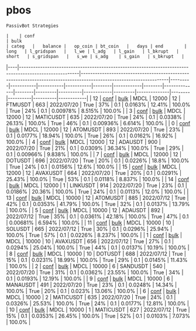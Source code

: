 # pbos
    PassivBot Strategies

    |    | conf                                                                                                  | bulk                                                                                                              | categ   |   balance |   op_coin | bt_coin   |   days | end        | long   | l_gridspan   |   l_we | l_adg   | l_gain   | l_bkrupt   | short   | s_gridspan   |   s_we | s_adg    | s_gain   | s_bkrupt   |
|----|-------------------------------------------------------------------------------------------------------|-------------------------------------------------------------------------------------------------------------------|---------|-----------|-----------|-----------|--------|------------|--------|--------------|--------|---------|----------|------------|---------|--------------|--------|----------|----------|------------|
| 12 | [conf](https://github.com/tedyptedto/pbos/blob/main//MDCL/FTMUSDT_20220721002407_98854/config.json)   | [bulk](https://github.com/tedyptedto/pbos/blob/main//MDCL/FTMUSDT_20220721002407_98854/bulk_optimisation.hjson)   | MDCL    |     12000 |        12 | FTMUSDT   |    663 | 2022/07/20 | True   | 37%          |    0.1 | 0.0163% | 12.41%   | 100.0%     | True    | 24%          |    0.1 | 0.00978% | 8.515%   | 100.0%     |
|  3 | [conf](https://github.com/tedyptedto/pbos/blob/main//MDCL/MATICUSDT_20220721002407_98854/config.json) | [bulk](https://github.com/tedyptedto/pbos/blob/main//MDCL/MATICUSDT_20220721002407_98854/bulk_optimisation.hjson) | MDCL    |     12000 |        12 | MATICUSDT |    635 | 2022/07/20 | True   | 24%          |    0.1 | 0.0338% | 26.13%   | 100.0%     | True    | 46%          |    0.1 | 0.00936% | 6.614%   | 100.0%     |
|  0 | [conf](https://github.com/tedyptedto/pbos/blob/main//MDCL/ATOMUSDT_20220721002407_98854/config.json)  | [bulk](https://github.com/tedyptedto/pbos/blob/main//MDCL/ATOMUSDT_20220721002407_98854/bulk_optimisation.hjson)  | MDCL    |     12000 |        12 | ATOMUSDT  |    893 | 2022/07/20 | True   | 23%          |    0.1 | 0.0177% | 18.94%   | 100.0%     | True    | 26%          |    0.1 | 0.0162%  | 16.92%   | 100.0%     |
|  4 | [conf](https://github.com/tedyptedto/pbos/blob/main//MDCL/ADAUSDT_20220721002407_98854/config.json)   | [bulk](https://github.com/tedyptedto/pbos/blob/main//MDCL/ADAUSDT_20220721002407_98854/bulk_optimisation.hjson)   | MDCL    |     12000 |        12 | ADAUSDT   |    900 | 2022/07/20 | True   | 21%          |    0.1 | 0.0309% | 36.34%   | 100.0%     | True    | 29%          |    0.1 | 0.00966% | 9.838%   | 100.0%     |
|  7 | [conf](https://github.com/tedyptedto/pbos/blob/main//MDCL/DOTUSDT_20220721002407_98854/config.json)   | [bulk](https://github.com/tedyptedto/pbos/blob/main//MDCL/DOTUSDT_20220721002407_98854/bulk_optimisation.hjson)   | MDCL    |     12000 |        12 | DOTUSDT   |    696 | 2022/07/20 | True   | 20%          |    0.1 | 0.0226% | 18.8%    | 100.0%     | True    | 24%          |    0.1 | 0.0156%  | 12.6%    | 100.0%     |
| 15 | [conf](https://github.com/tedyptedto/pbos/blob/main//MDCL/AVAXUSDT_20220721002407_98854/config.json)  | [bulk](https://github.com/tedyptedto/pbos/blob/main//MDCL/AVAXUSDT_20220721002407_98854/bulk_optimisation.hjson)  | MDCL    |     12000 |        12 | AVAXUSDT  |    664 | 2022/07/20 | True   | 20%          |    0.1 | 0.0291% | 25.43%   | 100.0%     | True    | 53%          |    0.1 | 0.0118%  | 8.837%   | 100.0%     |
| 14 | [conf](https://github.com/tedyptedto/pbos/blob/main//MDCL/LINKUSDT_20220721002407_98854/config.json)  | [bulk](https://github.com/tedyptedto/pbos/blob/main//MDCL/LINKUSDT_20220721002407_98854/bulk_optimisation.hjson)  | MDCL    |     12000 |         1 | LINKUSDT  |    914 | 2022/07/20 | True   | 23%          |    0.1 | 0.0186% | 20.36%   | 100.0%     | True    | 24%          |    0.1 | 0.0113%  | 12.0%    | 100.0%     |
| 13 | [conf](https://github.com/tedyptedto/pbos/blob/main//MDCL/ATOMUSDT_20220712201300_8766a/config.json)  | [bulk](https://github.com/tedyptedto/pbos/blob/main//MDCL/ATOMUSDT_20220712201300_8766a/bulk_optimisation.hjson)  | MDCL    |     10000 |        12 | ATOMUSDT  |    885 | 2022/07/12 | True   | 42%          |    0.1 | 0.0353% | 41.79%   | 100.0%     | True    | 32%          |    0.1 | 0.0137%  | 13.79%   | 100.0%     |
|  5 | [conf](https://github.com/tedyptedto/pbos/blob/main//MDCL/ADAUSDT_20220712201300_8766a/config.json)   | [bulk](https://github.com/tedyptedto/pbos/blob/main//MDCL/ADAUSDT_20220712201300_8766a/bulk_optimisation.hjson)   | MDCL    |     10000 |        12 | ADAUSDT   |    892 | 2022/07/12 | True   | 35%          |    0.1 | 0.0361% | 42.18%   | 100.0%     | True    | 47%          |    0.1 | 0.00681% | 6.594%   | 100.0%     |
| 11 | [conf](https://github.com/tedyptedto/pbos/blob/main//MDCL/SOLUSDT_20220713234439_1ac5e/config.json)   | [bulk](https://github.com/tedyptedto/pbos/blob/main//MDCL/SOLUSDT_20220713234439_1ac5e/bulk_optimisation.hjson)   | MDCL    |     10000 |        10 | SOLUSDT   |    665 | 2022/07/12 | True   | 30%          |    0.1 | 0.0296% | 25.94%   | 100.0%     | True    | 57%          |    0.1 | 0.0226%  | 8.237%   | 100.0%     |
|  1 | [conf](https://github.com/tedyptedto/pbos/blob/main//MDCL/AVAXUSDT_20220713234439_1ac5e/config.json)  | [bulk](https://github.com/tedyptedto/pbos/blob/main//MDCL/AVAXUSDT_20220713234439_1ac5e/bulk_optimisation.hjson)  | MDCL    |     10000 |        10 | AVAXUSDT  |    656 | 2022/07/12 | True   | 27%          |    0.1 | 0.0294% | 25.04%   | 100.0%     | True    | 44%          |    0.1 | 0.0137%  | 10.19%   | 100.0%     |
|  8 | [conf](https://github.com/tedyptedto/pbos/blob/main//MDCL/DOTUSDT_20220713234439_1ac5e/config.json)   | [bulk](https://github.com/tedyptedto/pbos/blob/main//MDCL/DOTUSDT_20220713234439_1ac5e/bulk_optimisation.hjson)   | MDCL    |     10000 |        10 | DOTUSDT   |    688 | 2022/07/12 | True   | 15%          |    0.1 | 0.0231% | 18.99%   | 100.0%     | True    | 29%          |    0.1 | 0.0145%  | 11.43%   | 100.0%     |
|  2 | [conf](https://github.com/tedyptedto/pbos/blob/main//MDCL/SANDUSDT_20220725124019_59193/config.json)  | [bulk](https://github.com/tedyptedto/pbos/blob/main//MDCL/SANDUSDT_20220725124019_59193/bulk_optimisation.hjson)  | MDCL    |     10000 |         6 | SANDUSDT  |    540 | 2022/07/20 | True   | 31%          |    0.1 | 0.0362% | 23.55%   | 100.0%     | True    | 34%          |    0.1 | 0.0193%  | 12.19%   | 100.0%     |
|  9 | [conf](https://github.com/tedyptedto/pbos/blob/main//MDCL/MANAUSDT_20220725124019_59193/config.json)  | [bulk](https://github.com/tedyptedto/pbos/blob/main//MDCL/MANAUSDT_20220725124019_59193/bulk_optimisation.hjson)  | MDCL    |     10000 |         6 | MANAUSDT  |    491 | 2022/07/20 | True   | 23%          |    0.1 | 0.0248% | 14.34%   | 100.0%     | True    | 20%          |    0.1 | 0.023%   | 13.06%   | 100.0%     |
|  6 | [conf](https://github.com/tedyptedto/pbos/blob/main//MDCL/MATICUSDT_20220724164435_38c6f/config.json) | [bulk](https://github.com/tedyptedto/pbos/blob/main//MDCL/MATICUSDT_20220724164435_38c6f/bulk_optimisation.hjson) | MDCL    |     10000 |         2 | MATICUSDT |    635 | 2022/07/20 | True   | 24%          |    0.1 | 0.0326% | 25.53%   | 100.0%     | True    | 24%          |    0.1 | 0.0177%  | 12.81%   | 100.0%     |
| 10 | [conf](https://github.com/tedyptedto/pbos/blob/main//MDCL/MATICUSDT_20220712095344_f6966/config.json) | [bulk](https://github.com/tedyptedto/pbos/blob/main//MDCL/MATICUSDT_20220712095344_f6966/bulk_optimisation.hjson) | MDCL    |     10000 |         1 | MATICUSDT |    627 | 2022/07/12 | True   | 15%          |    0.1 | 0.0353% | 26.45%   | 100.0%     | True    | 52%          |    0.1 | 0.0103%  | 7.073%   | 100.0%     |